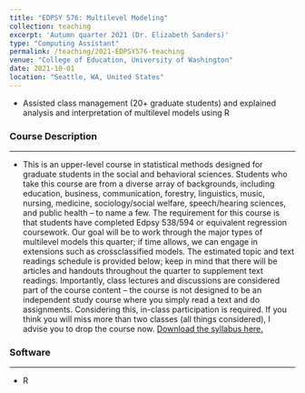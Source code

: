 ```yaml
---
title: "EDPSY 576: Multilevel Modeling"
collection: teaching
excerpt: 'Autumn quarter 2021 (Dr. Elizabeth Sanders)'
type: "Computing Assistant"
permalink: /teaching/2021-EDPSY576-teaching
venue: "College of Education, University of Washington"
date: 2021-10-01
location: "Seattle, WA, United States"
---
```


* Assisted class management (20+ graduate students) and explained analysis and interpretation of multilevel models using R

### Course Description
-----
* This is an upper-level course in statistical methods designed for graduate students in the social and behavioral sciences. Students who take this course are from a diverse array of backgrounds, including education, business, communication, forestry, linguistics, music, nursing, medicine, sociology/social welfare, speech/hearing sciences, and public health – to name a few. The requirement for this course is that students have completed Edpsy 538/594 or equivalent regression coursework. Our goal will be to work through the major types of multilevel models this quarter; if time allows, we can engage in extensions such as crossclassified models. The estimated topic and text readings schedule is provided below; keep in mind that there
will be articles and handouts throughout the quarter to supplement text readings. Importantly, class lectures and discussions are considered part of the course content – the course is not designed to be an independent study course where you simply read a text and do assignments. Considering this, in-class participation is
required. If you think you will miss more than two classes (all things considered), I advise you to drop the course now.
[Download the syllabus here.](https://kimyoungwon.github.io/personal_page/files/EDPSY576Syllabus.pdf) 

### Software
-----
* R


